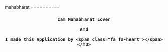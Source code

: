 <!DOCTYPE html>
<html lang="en">
<head>
	<meta charset="UTF-8">
	<title>Document</title>
	<link rel="stylesheet" type="text/css" href="www/vendor/css/font-awesome/font-awesome.min.css">
</head>
<body>
	mahabharat
	==========
	<h3 align="center">

	Iam Mahabharat Lover

	And

	I made this Application by <span class="fa fa-heart"></span>
	</h3>
</body>
</html>